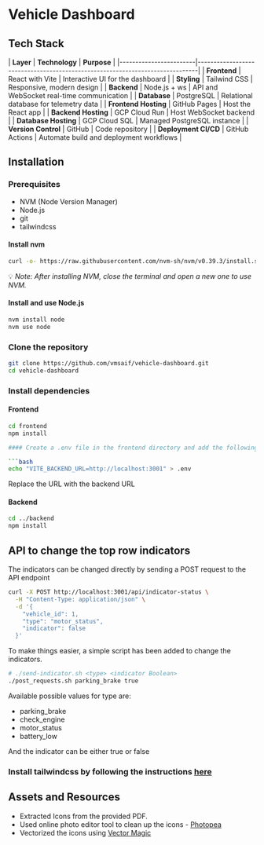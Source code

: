 # Vehicle Dashboard
## Tech Stack
| **Layer**             | **Technology**                 | **Purpose**                                  |
|------------------------|------------------------------------------------------------------------------|
| **Frontend**          | React with Vite                | Interactive UI for the dashboard             |
| **Styling**           | Tailwind CSS                   | Responsive, modern design                    |
| **Backend**           | Node.js + ws                   | API and WebSocket real-time communication    |
| **Database**          | PostgreSQL                     | Relational database for telemetry data       |
| **Frontend Hosting**  | GitHub Pages                   | Host the React app                           |
| **Backend Hosting**   | GCP Cloud Run                  | Host WebSocket backend                       |
| **Database Hosting**  | GCP Cloud SQL                  | Managed PostgreSQL instance                  |
| **Version Control**   | GitHub                         | Code repository                              |
| **Deployment CI/CD**  | GitHub Actions                 | Automate build and deployment workflows      |



<!-- Installation -->
## Installation

### Prerequisites
- NVM (Node Version Manager)
- Node.js
- git
- tailwindcss
#### Install nvm
```bash
curl -o- https://raw.githubusercontent.com/nvm-sh/nvm/v0.39.3/install.sh | bash
```
:bulb: *Note: After installing NVM, close the terminal and open a new one to use NVM.*

#### Install and use Node.js
```bash
nvm install node
nvm use node
```

### Clone the repository
```bash
git clone https://github.com/vmsaif/vehicle-dashboard.git
cd vehicle-dashboard
```

### Install dependencies

#### Frontend
```bash
cd frontend
npm install

#### Create a .env file in the frontend directory and add the following line

```bash
echo "VITE_BACKEND_URL=http://localhost:3001" > .env
```
Replace the URL with the backend URL

#### Backend

```bash
cd ../backend
npm install
```

## API to change the top row indicators

The indicators can be changed directly by sending a POST request to the API endpoint

```bash
curl -X POST http://localhost:3001/api/indicator-status \
  -H "Content-Type: application/json" \
  -d '{
    "vehicle_id": 1,
    "type": "motor_status",
    "indicator": false
  }'
```

To make things easier, a simple script has been added to change the indicators.

```bash
# ./send-indicator.sh <type> <indicator Boolean>
./post_requests.sh parking_brake true
```

Available possible values for type are:
- parking_brake
- check_engine
- motor_status
- battery_low

And the indicator can be either true or false


### Install tailwindcss by following the instructions [here](https://tailwindcss.com/docs/guides/vite)

## Assets and Resources
- Extracted Icons from the provided PDF.
- Used online photo editor tool to clean up the icons - [Photopea](https://www.photopea.com/)
- Vectorized the icons using [Vector Magic](https://vectormagic.com/)

